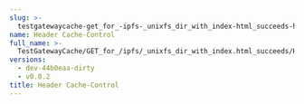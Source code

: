 ```yaml
---
slug: >-
  testgatewaycache-get_for_-ipfs-_unixfs_dir_with_index-html_succeeds-header_cache-control
name: Header Cache-Control
full_name: >-
  TestGatewayCache/GET_for_/ipfs/_unixfs_dir_with_index.html_succeeds/Header_Cache-Control
versions:
  - dev-44b0eaa-dirty
  - v0.0.2
title: Header Cache-Control
---
```


